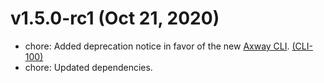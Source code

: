 # v1.5.0-rc1 (Oct 21, 2020)

 * chore: Added deprecation notice in favor of the new
   [Axway CLI](https://npmjs.org/package/axway).
   [(CLI-100)](https://jira.axway.com/browse/CLI-100)
 * chore: Updated dependencies.
